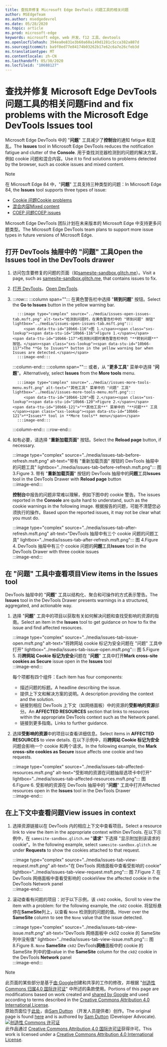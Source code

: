 ```yaml
---
title: 查找并修复 Microsoft Edge DevTools 问题工具的相关问题
author: MSEdgeTeam
ms.author: msedgedevrel
ms.date: 05/28/2020
ms.topic: article
ms.prod: microsoft-edge
keywords: microsoft edge、web 开发、f12 工具、devtools
ms.openlocfilehash: 394ea0e831e3b60a60a149d1281c5cca382a887d
ms.sourcegitcommit: ba9f0ed77e84174b03262b17e62c6a7e26cfeb3d
ms.translationtype: MT
ms.contentlocale: zh-CN
ms.lasthandoff: 05/30/2020
ms.locfileid: "10688127"
---
```

<!-- Copyright Sam Dutton 

   Licensed under the Apache License, Version 2.0 (the "License");
   you may not use this file except in compliance with the License.
   You may obtain a copy of the License at

       https://www.apache.org/licenses/LICENSE-2.0

   Unless required by applicable law or agreed to in writing, software
   distributed under the License is distributed on an "AS IS" BASIS,
   WITHOUT WARRANTIES OR CONDITIONS OF ANY KIND, either express or implied.
   See the License for the specific language governing permissions and
   limitations under the License.  -->  





# <span data-ttu-id="10b66-103">查找并修复 Microsoft Edge DevTools 问题工具的相关问题</span><span class="sxs-lookup"><span data-stu-id="10b66-103">Find and fix problems with the Microsoft Edge DevTools Issues tool</span></span>   



<span data-ttu-id="10b66-104">Microsoft Edge DevTools 中的 "**问题**" 工具减少了**控制台**的通知 fatigue 和混乱。</span><span class="sxs-lookup"><span data-stu-id="10b66-104">The **Issues** tool in Microsoft Edge DevTools reduces the notification fatigue and clutter of the **Console**.</span></span>  <span data-ttu-id="10b66-105">用于查找浏览器检测到的问题的解决方案，例如 cookie 问题和混合内容。</span><span class="sxs-lookup"><span data-stu-id="10b66-105">Use it to find solutions to problems detected by the browser, such as cookie issues and mixed content.</span></span>  

> [!NOTE]
> <span data-ttu-id="10b66-106">在 Microsoft Edge 84 中，"**问题**" 工具支持三种类型的问题：</span><span class="sxs-lookup"><span data-stu-id="10b66-106">In Microsoft Edge 84, the **Issues** tool supports three types of issue:</span></span>  
> *   [<span data-ttu-id="10b66-107">Cookie 问题</span><span class="sxs-lookup"><span data-stu-id="10b66-107">Cookie problems</span></span>][MDNSameSiteCookies]  
> *   [<span data-ttu-id="10b66-108">混合内容</span><span class="sxs-lookup"><span data-stu-id="10b66-108">Mixed content</span></span>][MDNMixedContent]  
> *   [<span data-ttu-id="10b66-109">COEP 问题</span><span class="sxs-lookup"><span data-stu-id="10b66-109">COEP issues</span></span>][W3CCOEPSpec]
> 
> <span data-ttu-id="10b66-110">Microsoft Edge DevTools 团队计划在未来版本的 Microsoft Edge 中支持更多问题类型。</span><span class="sxs-lookup"><span data-stu-id="10b66-110">The Microsoft Edge DevTools team plans to support more issue types in future versions of Microsoft Edge.</span></span>  

## <span data-ttu-id="10b66-111">打开 DevTools 抽屉中的 "问题" 工具</span><span class="sxs-lookup"><span data-stu-id="10b66-111">Open the Issues tool in the DevTools drawer</span></span>   

1.  <span data-ttu-id="10b66-112">访问包含要修复的问题的页面（如[samesite-sandbox.glitch.me][GlitchSamesiteSandbox]）。</span><span class="sxs-lookup"><span data-stu-id="10b66-112">Visit a page, such as [samesite-sandbox.glitch.me][GlitchSamesiteSandbox], that contains issues to fix.</span></span>  
1.  <span data-ttu-id="10b66-113">[打开 DevTools][DevtoolsOpen]。</span><span class="sxs-lookup"><span data-stu-id="10b66-113">[Open DevTools][DevtoolsOpen].</span></span>  
1.  :::row:::
       :::column span="":::
          <span data-ttu-id="10b66-114">在黄色警告栏中选择 "**转到问题**" 按钮。</span><span class="sxs-lookup"><span data-stu-id="10b66-114">Select the **Go to Issues** button in the yellow warning bar.</span></span>  
          
          :::image type="complex" source="../media/issues-open-issues-tab.msft.png" alt-text="检测到问题时，在黄色警告栏中的 "转到问题" 按钮" lightbox="../media/issues-open-issues-tab.msft.png":::
             <span data-ttu-id="10b66-116">图 1.</span><span class="sxs-lookup"><span data-stu-id="10b66-116">Figure 1.</span></span>  <span data-ttu-id="10b66-117">检测到问题时黄色警告栏中的 "**转到问题**" 按钮。</span><span class="sxs-lookup"><span data-stu-id="10b66-117">The **Go to Issues** button in the yellow warning bar when Issues are detected.</span></span>  
          :::image-end:::  
       :::column-end:::
       :::column span="":::
          <span data-ttu-id="10b66-118">或者，从 "**更多工具**" 菜单中选择 "**问题**"。</span><span class="sxs-lookup"><span data-stu-id="10b66-118">Alternatively, select **Issues** from the **More tools** menu.</span></span>  
          
          :::image type="complex" source="../media//issues-more-tools-menu.msft.png" alt-text=""其他工具" 菜单中的 "问题" 工具" lightbox="../media//issues-more-tools-menu.msft.png":::
             <span data-ttu-id="10b66-120">图 2.</span><span class="sxs-lookup"><span data-stu-id="10b66-120">Figure 2.</span></span>  <span data-ttu-id="10b66-121">"**其他工具**" 菜单中的 "**问题**" 工具</span><span class="sxs-lookup"><span data-stu-id="10b66-121">**Issues** tool in **More tools** menu</span></span>  
          :::image-end:::  
       :::column-end:::
    :::row-end:::
    
1.  <span data-ttu-id="10b66-122">如有必要，请选择 "**重新加载页面**" 按钮。</span><span class="sxs-lookup"><span data-stu-id="10b66-122">Select the **Reload page** button, if necessary.</span></span>  
    
    :::image type="complex" source="../media/issues-tab-before-refresh.msft.png" alt-text="带有 "重新加载页面" 按钮的 DevTools 抽屉中的问题工具" lightbox="../media/issues-tab-before-refresh.msft.png":::
       <span data-ttu-id="10b66-124">图 3.</span><span class="sxs-lookup"><span data-stu-id="10b66-124">Figure 3.</span></span>  <span data-ttu-id="10b66-125">带有 "**重新加载页面**" 按钮的 DevTools 抽屉中的**问题**工具</span><span class="sxs-lookup"><span data-stu-id="10b66-125">**Issues** tool in the DevTools Drawer with **Reload page** button</span></span>  
    :::image-end:::  

    <span data-ttu-id="10b66-126">**控制台**中报告的问题非常难以理解，例如下图中的 cookie 警告。</span><span class="sxs-lookup"><span data-stu-id="10b66-126">The issues reported in the **Console** are quite hard to understand, such as the cookie warnings in the following image.</span></span>  <span data-ttu-id="10b66-127">根据报告的问题，可能不清楚您必须执行的操作。</span><span class="sxs-lookup"><span data-stu-id="10b66-127">Based upon the reported issues, it may not be clear what you must do.</span></span>  
    
    :::image type="complex" source="../media/issues-tab-after-refresh.msft.png" alt-text="DevTools 抽屉中有三个 cookie 问题的问题工具" lightbox="../media/issues-tab-after-refresh.msft.png":::
       <span data-ttu-id="10b66-129">图 4.</span><span class="sxs-lookup"><span data-stu-id="10b66-129">Figure 4.</span></span>  <span data-ttu-id="10b66-130">DevTools 抽屉中有三个 cookie 问题的**问题**工具</span><span class="sxs-lookup"><span data-stu-id="10b66-130">**Issues** tool in the DevTools Drawer with three cookie issues</span></span>  
    :::image-end:::  
    
## <span data-ttu-id="10b66-131">在 "问题" 工具中查看项目</span><span class="sxs-lookup"><span data-stu-id="10b66-131">View items in the Issues tool</span></span>   

<span data-ttu-id="10b66-132">DevTools 抽屉中的 "**问题**" 工具以结构化、聚合和可操作的方式表示警告。</span><span class="sxs-lookup"><span data-stu-id="10b66-132">The **Issues** tool in the DevTools Drawer presents warnings in a structured, aggregated, and actionable way.</span></span>  

1.  <span data-ttu-id="10b66-133">选择 "**问题**" 工具中的项目以获取有关如何解决问题和查找受影响的资源的指南。</span><span class="sxs-lookup"><span data-stu-id="10b66-133">Select an item in the **Issues** tool to get guidance on how to fix the issue and find affected resources.</span></span>  
    
    :::image type="complex" source="../media/issues-tab-issue-open.msft.png" alt-text="将跨网站 cookie 标记为安全问题在 "问题" 工具中打开" lightbox="../media/issues-tab-issue-open.msft.png":::
       <span data-ttu-id="10b66-135">图 5.</span><span class="sxs-lookup"><span data-stu-id="10b66-135">Figure 5.</span></span>  <span data-ttu-id="10b66-136">将**跨网站 Cookie 标记为安全**问题在 "**问题**" 工具中打开</span><span class="sxs-lookup"><span data-stu-id="10b66-136">**Mark cross-site cookies as Secure** issue open in the **Issues** tool</span></span>  
    :::image-end:::  
    
    <span data-ttu-id="10b66-137">每个项都有四个组件：</span><span class="sxs-lookup"><span data-stu-id="10b66-137">Each item has four components:</span></span>  
    
    *   <span data-ttu-id="10b66-138">描述问题的标题。</span><span class="sxs-lookup"><span data-stu-id="10b66-138">A headline describing the issue.</span></span>  
    *   <span data-ttu-id="10b66-139">提供上下文和解决方案的说明。</span><span class="sxs-lookup"><span data-stu-id="10b66-139">A description providing the context and the solution.</span></span>  
    *   <span data-ttu-id="10b66-140">链接到相应 DevTools 上下文（如网络面板）中的资源的**受影响的资源**部分。</span><span class="sxs-lookup"><span data-stu-id="10b66-140">An **AFFECTED RESOURCES** section that links to resources within the appropriate DevTools context such as the Network panel.</span></span>  
    *   <span data-ttu-id="10b66-141">链接到更多指南。</span><span class="sxs-lookup"><span data-stu-id="10b66-141">Links to further guidance.</span></span>  
    
1.  <span data-ttu-id="10b66-142">选择**受影响的资源**中的项目以查看详细信息。</span><span class="sxs-lookup"><span data-stu-id="10b66-142">Select items in **AFFECTED RESOURCES** to view details.</span></span>  <span data-ttu-id="10b66-143">在以下示例中，将**跨网站 Cookie 标记为安全**问题会影响一个 cookie 和两个请求。</span><span class="sxs-lookup"><span data-stu-id="10b66-143">In the following example, the **Mark cross-site cookies as Secure** issue affects one cookie and two requests.</span></span>  
    
    :::image type="complex" source="../media/issues-tab-affected-resources.msft.png" alt-text="受影响的资源在问题抽屉选项卡中打开" lightbox="../media/issues-tab-affected-resources.msft.png":::
       <span data-ttu-id="10b66-145">图 6.</span><span class="sxs-lookup"><span data-stu-id="10b66-145">Figure 6.</span></span>  <span data-ttu-id="10b66-146">受影响的资源在 DevTools 抽屉中的 "**问题**" 工具中打开</span><span class="sxs-lookup"><span data-stu-id="10b66-146">Affected resources open in the **Issues** tool in the DevTools Drawer</span></span>  
    :::image-end:::  
    
## <span data-ttu-id="10b66-147">在上下文中查看问题</span><span class="sxs-lookup"><span data-stu-id="10b66-147">View issues in context</span></span>   

1.  <span data-ttu-id="10b66-148">选择资源链接以在 DevTools 内的相应上下文中查看项目。</span><span class="sxs-lookup"><span data-stu-id="10b66-148">Select a resource link to view the item in the appropriate context within DevTools.</span></span>  <span data-ttu-id="10b66-149">在以下示例中，在 `samesite-sandbox.glitch.me` "**请求**" 下选择 "显示附加到该请求的 cookie"。</span><span class="sxs-lookup"><span data-stu-id="10b66-149">In the following example, select `samesite-sandbox.glitch.me` under **Requests** to show the cookies attached to that request.</span></span>  
    
    :::image type="complex" source="../media/issues-tab-view-request.msft.png" alt-text="在 DevTools 网络面板中查看受影响的 cookie" lightbox="../media/issues-tab-view-request.msft.png":::
       <span data-ttu-id="10b66-151">图 7.</span><span class="sxs-lookup"><span data-stu-id="10b66-151">Figure 7.</span></span>  <span data-ttu-id="10b66-152">在 DevTools 网络面板中查看受影响的 cookie</span><span class="sxs-lookup"><span data-stu-id="10b66-152">View the affected cookie in the DevTools Network panel</span></span>  
    :::image-end:::  

1.  <span data-ttu-id="10b66-153">滚动查看有问题的项目：对于以下示例，该 `ck02` cookie。</span><span class="sxs-lookup"><span data-stu-id="10b66-153">Scroll to view the item with a problem: for the following example, the `ck02` cookie.</span></span>  <span data-ttu-id="10b66-154">将鼠标悬停在**SameSite**列上，以查看 `None` 检测到的问题的值。</span><span class="sxs-lookup"><span data-stu-id="10b66-154">Hover over the **SameSite** column to see the `None` value that the issue detected.</span></span>  
    
    :::image type="complex" source="../media/issues-tab-view-issue.msft.png" alt-text="DevTools 网络面板中 ck02 cookie 的 SameSite 列中没有值" lightbox="../media/issues-tab-view-issue.msft.png":::
       <span data-ttu-id="10b66-156">图 8.</span><span class="sxs-lookup"><span data-stu-id="10b66-156">Figure 8.</span></span>  `None` <span data-ttu-id="10b66-157">**SameSite** `ck02` DevTools**网络**面板中的 cookie 的 SameSite 列中的值</span><span class="sxs-lookup"><span data-stu-id="10b66-157">value in the **SameSite** column for the `ck02` cookie in the DevTools **Network** panel</span></span>  
    :::image-end:::  

<!--## Feedback  -->  



<!-- image links -->  

<!-- links -->  

[DevtoolsOpen]: /microsoft-edge/devtools-guide-chromium/open "打开 Microsoft Edge DevTools |Microsoft 文档"  

[GlitchSamesiteSandbox]: https://samesite-sandbox.glitch.me "SameSite cookie 测试 |故障"  

[MDNSameSiteCookies]: https://developer.mozilla.org/docs/Web/HTTP/Headers/Set-Cookie/SameSite "SameSite cookie |MDN"  
[MDNMixedContent]: https://developer.mozilla.org/docs/Web/Security/Mixed_content "混合内容 |MDN"  

[W3CCOEPSpec]: https://wicg.github.io/cross-origin-embedder-policy "跨起源 Embedder 策略 |Web Incubator 社区组"  

> [!NOTE]
> <span data-ttu-id="10b66-163">此页面的某些部分是基于[由 Google][GoogleSitePolicies]创建和共享的工作的修改，并根据 "[创造性 Commons 归属4.0 国际许可证][CCA4IL]" 中所述的条款使用。</span><span class="sxs-lookup"><span data-stu-id="10b66-163">Portions of this page are modifications based on work created and [shared by Google][GoogleSitePolicies] and used according to terms described in the [Creative Commons Attribution 4.0 International License][CCA4IL].</span></span>  
> <span data-ttu-id="10b66-164">原始页面位于[此处](https://developers.google.com/web/tools/chrome-devtools/issues/index)，由[Sam Dutton][SamDutton] （开发人员提供者）创作。</span><span class="sxs-lookup"><span data-stu-id="10b66-164">The original page is found [here](https://developers.google.com/web/tools/chrome-devtools/issues/index) and is authored by [Sam Dutton][SamDutton] \(Developer Advocate\).</span></span>  
[![创造性 Commons 许可证][CCby4Image]][CCA4IL]  
<span data-ttu-id="10b66-166">此作品通过 [Creative Commons Attribution 4.0 国际许可证][CCA4IL]获得许可。</span><span class="sxs-lookup"><span data-stu-id="10b66-166">This work is licensed under a [Creative Commons Attribution 4.0 International License][CCA4IL].</span></span>  

[CCA4IL]: https://creativecommons.org/licenses/by/4.0  
[CCby4Image]: https://i.creativecommons.org/l/by/4.0/88x31.png  
[GoogleSitePolicies]: https://developers.google.com/terms/site-policies  
[KayceBasques]: https://developers.google.com/web/resources/contributors/kaycebasques  
[SamDutton]: https://developers.google.com/web/resources/contributors/samdutton  
